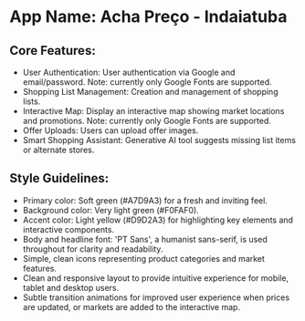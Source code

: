 # **App Name**: Acha Preço - Indaiatuba

## Core Features:

- User Authentication: User authentication via Google and email/password. Note: currently only Google Fonts are supported.
- Shopping List Management: Creation and management of shopping lists.
- Interactive Map: Display an interactive map showing market locations and promotions.  Note: currently only Google Fonts are supported.
- Offer Uploads: Users can upload offer images.
- Smart Shopping Assistant: Generative AI tool suggests missing list items or alternate stores.

## Style Guidelines:

- Primary color: Soft green (#A7D9A3) for a fresh and inviting feel.
- Background color: Very light green (#F0FAF0).
- Accent color: Light yellow (#D9D2A3) for highlighting key elements and interactive components.
- Body and headline font: 'PT Sans', a humanist sans-serif, is used throughout for clarity and readability.
- Simple, clean icons representing product categories and market features.
- Clean and responsive layout to provide intuitive experience for mobile, tablet and desktop users.
- Subtle transition animations for improved user experience when prices are updated, or markets are added to the interactive map.